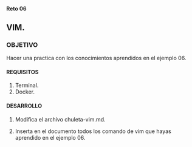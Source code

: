 #### Reto 06
## VIM.

### OBJETIVO
Hacer una practica con los conocimientos aprendidos en el ejemplo 06.

#### REQUISITOS

1. Terminal.
1. Docker.

#### DESARROLLO

1. Modifica el archivo chuleta-vim.md.

2. Inserta en el documento todos los comando de vim que hayas aprendido en el ejemplo 06. 
